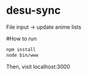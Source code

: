 desu-sync
=========

File input -> update anime lists

#How to run

```bash
npm install
node bin/www
```

Then, visit localhost:3000
